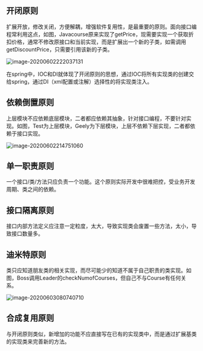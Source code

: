 ## 开闭原则

扩展开放，修改关闭，方便解耦，增强软件复用性，是最重要的原则。面向接口编程常利用这点，如图，Javacourse原来实现了getPrice，现需要实现一个获取折扣价格，通常不修改原接口和当前实现，而是扩展出一个新的子类，如需调用getDiscountPrice，只需要引用该新的子类。

![image-20200602222037131](https://imagebag.oss-cn-chengdu.aliyuncs.com/img/image-20200602214751060.png)

在spring中，IOC和DI就体现了开闭原则的思想，通过IOC将所有实现类的创建交给spring，通过DI（xml配置或注解）选择性的将实现类注入。

## 依赖倒置原则

上层模块不应依赖底层模块，二者都应依赖其抽象，针对接口编程，不要针对实现。如图，Test为上层模块，Geely为下层模块，上层不依赖下层实现，二者都依赖于接口实现。

![image-20200602214751060](https://imagebag.oss-cn-chengdu.aliyuncs.com/img/image-20200602222037131.png)

## 单一职责原则

一个接口/类/方法只应负责一个功能。这个原则实际开发中很难把控，受业务开发周期、类之间的依赖。

## 接口隔离原则

接口内部方法定义应注意一定粒度，太大，导致实现类会废置一些方法，太小，导致接口数量多。

## 迪米特原则

类只应知道朋友类的相关实现，而尽可能少的知道不属于自己职责的类实现。如图，Boss调用Leader的checkNumofCourses，但自己不与Course有任何关系。

![image-20200603080740710](https://imagebag.oss-cn-chengdu.aliyuncs.com/img/image-20200603080740710.png)

## 合成复用原则

与开闭原则类似，新增加的功能不应直接写在已有的实现类中，而是通过扩展基类的实现类来完善新的方法。